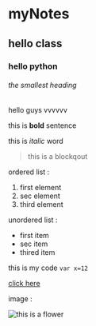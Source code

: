 # myNotes

## hello class

### hello python 

###### the smallest heading 

hello guys vvvvvv

this is **bold** sentence 

this is *italic* word

> this is a blockqout

ordered list :
1. first element 
2. sec element 
3. third element 

unordered list :
- first item 
- sec item 
- thired item 

this is my code `var x=12`

[click here](https://ww.google.com)

image :

![this is a flower](https://www.gardendesign.com/pictures/images/675x529Max/site_3/helianthus-yellow-flower-pixabay_11863.jpg)
